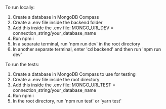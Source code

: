 To run locally:

1. Create a database in MongoDB Compass
2. Create a .env file inside the backend folder
3. Add this inside the .env file: MONGO_URI_DEV = connection_string/your_database_name
4. Run npm i
5. In a separate terminal, run 'npm run dev' in the root directory
6. In another separate terminal, enter 'cd backend' and then run 'npm run dev'

To run the tests:

1. Create a database in MongoDB Compass to use for testing
2. Create a .env file inside the root directory
3. Add this inside the .env file: MONGO_URI_TEST = connection_string/your_database_name
4. Run npm i
5. In the root directory, run 'npm run test' or 'yarn test'
